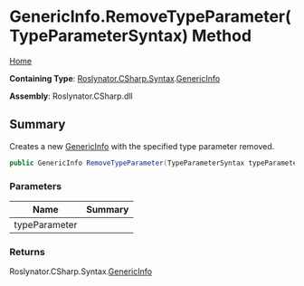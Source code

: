 # GenericInfo\.RemoveTypeParameter\(TypeParameterSyntax\) Method

[Home](../../../../../README.md)

**Containing Type**: [Roslynator.CSharp.Syntax](../../README.md)\.[GenericInfo](../README.md)

**Assembly**: Roslynator\.CSharp\.dll

## Summary

Creates a new [GenericInfo](../README.md) with the specified type parameter removed\.

```csharp
public GenericInfo RemoveTypeParameter(TypeParameterSyntax typeParameter)
```

### Parameters

| Name | Summary |
| ---- | ------- |
| typeParameter | |

### Returns

Roslynator\.CSharp\.Syntax\.[GenericInfo](../README.md)

